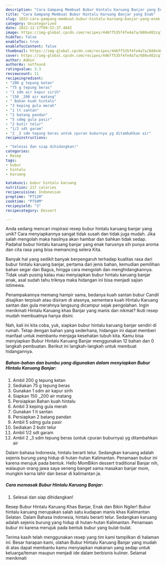 ```yaml
---
description: "Cara Gampang Membuat Bubur Hintalu Karuang Banjar yang Enak"
title: "Cara Gampang Membuat Bubur Hintalu Karuang Banjar yang Enak"
slug: 1033-cara-gampang-membuat-bubur-hintalu-karuang-banjar-yang-enak
category: Uncategorized
date: 2022-12-17T09:52:37.404Z
image: https://img-global.cpcdn.com/recipes/446ff535f4fe4a7a/680x482cq70/bubur-hintalu-karuang-banjar-foto-resep-utama.jpg
hideToc: false
enableToc: true
enableTocContent: false
thumbnail: https://img-global.cpcdn.com/recipes/446ff535f4fe4a7a/680x482cq70/bubur-hintalu-karuang-banjar-foto-resep-utama.jpg
cover: https://img-global.cpcdn.com/recipes/446ff535f4fe4a7a/680x482cq70/bubur-hintalu-karuang-banjar-foto-resep-utama.jpg
author: Admin
authorAv: notfound
ratingvalue: 3.3
reviewcount: 11
recipeingredient:
- "200 g tepung ketan"
- "75 g tepung beras"
- "1 sdm air kapur sirih"
- "150 _200 air matang"
- " Bahan kuah hintalu"
- "3 keping gula merah"
- "1 lt santan"
- "2 batang pandan"
- "5 sdmg gula pasir"
- "2 butir telur"
- "1/2 sdt garam"
- "2 _3 sdm tepung beras untuk cpuran buburnya yg ditambahkan air"
recipeinstructions:

- "Selesai dan siap dihidangkan!"
categories:
- Resep
tags:
- bubur
- hintalu
- karuang

katakunci: bubur hintalu karuang 
nutrition: 217 calories
recipecuisine: Indonesian
preptime: "PT12M"
cooktime: "PT50M"
recipeyield: "3"
recipecategory: Dessert

---
```





Anda sedang mencari inspirasi resep bubur hintalu karuang banjar yang unik? Cara menyiapkannya sangat tidak susah dan tidak juga mudah. Jika salah mengolah maka hasilnya akan hambar dan bahkan tidak sedap. Padahal bubur hintalu karuang banjar yang enak harusnya sih punya aroma dan cita rasa yang bisa memancing selera Kita.





Banyak hal yang sedikit banyak berpengaruh terhadap kualitas rasa dari bubur hintalu karuang banjar, pertama dari jenis bahan, kemudian pemilihan bahan segar dan Bagus, hingga cara mengolah dan menghidangkannya. Tidak usah pusing kalau mau menyiapkan bubur hintalu karuang banjar enak,      asal sudah tahu triknya maka hidangan ini bisa menjadi sajian istimewa.














Penampakannya memang hampir sama, bedanya kuah santan bubur Candil disajikan terpisah atau disiram di atasnya, sementara kuah Hintalu Karuang santan dan gula merahnya langsung dicampur sejak pengolahan. Ingin menikmati Hintalu Karuang khas Banjar yang manis dan nikmat? Ikuti resep mudah membuatnya hanya disini.






Nah, kali ini kita coba, yuk, siapkan bubur hintalu karuang banjar sendiri di rumah. Tetap dengan bahan yang sederhana, hidangan ini dapat memberi manfaat untuk membantu menjaga kesehatan tubuh kita. Kamu bisa menyiapkan Bubur Hintalu Karuang Banjar menggunakan 12 bahan dan 0 langkah pembuatan. Berikut ini langkah-langkah untuk membuat hidangannya.

<!--inarticleads1-->

##### Bahan-bahan dan bumbu yang digunakan dalam menyiapkan Bubur Hintalu Karuang Banjar:

1. Ambil 200 g tepung ketan
1. Sediakan 75 g tepung beras
1. Gunakan 1 sdm air kapur sirih
1. Siapkan 150 _200 air matang
1. Persiapkan  Bahan kuah hintalu
1. Ambil 3 keping gula merah
1. Gunakan 1 lt santan
1. Persiapkan 2 batang pandan
1. Ambil 5 sdmg gula pasir
1. Sediakan 2 butir telur
1. Ambil 1/2 sdt garam
1. Ambil 2 _3 sdm tepung beras (untuk cpuran buburnya) yg ditambahkan air


Dalam bahasa Indonesia, hintalu berarti telur. Sedangkan karuang adalah sejenis burung yang hidup di hutan-hutan Kalimantan. Penamaan bubur ini karena merujuk pada bentuk. Hello MomBikin dessert traditional Banjar nih, walaupun orang jawa saya seneng banget sama masakan banjar mom, mungkin karna lahir dan besar di kalimantan ja. 

<!--inarticleads2-->

##### Cara memasak Bubur Hintalu Karuang Banjar:


1. Selesai dan siap dihidangkan!

Resep Bubur Hintalu Karuang Khas Banjar, Enak dan Bikin Ngiler! Bubur hintalu karuang merupakan salah satu kudapan manis khas Kalimantan Selatan. Dalam Bahasa Indonesia, hintalu berarti telur. Sedangkan karuang adalah sejenis burung yang hidup di hutan-hutan Kalimantan. Penamaan bubur ini karena merujuk pada bentuk bubur yang bulat-bulat. 

Terima kasih telah menggunakan resep yang tim kami tampilkan di halaman ini. Besar harapan kami, olahan Bubur Hintalu Karuang Banjar yang mudah di atas dapat membantu kamu menyiapkan makanan yang sedap untuk keluarga/teman maupun menjadi ide dalam berbisnis kuliner. Selamat menikmati
